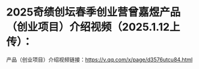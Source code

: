 # 2025奇绩创坛春季创业营曾嘉煜产品（创业项目）介绍视频（2025.1.12上传）：


产品（创业项目）介绍视频链接：https://v.qq.com/x/page/d3576utcu84.html
